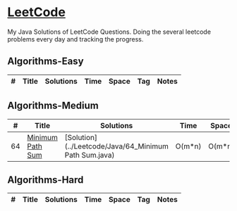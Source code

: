 # [LeetCode](https://leetcode.com/problemset/algorithms/)
My Java Solutions of LeetCode Questions.
Doing the several leetcode problems every day and tracking the progress.

## Algorithms-Easy
|  #  |      Title     |   Solutions   | Time          | Space         | Tag          | Notes
|-----|----------------|---------------|---------------|---------------|--------------|-----
## Algorithms-Medium
|  #  |      Title     |   Solutions   | Time          | Space         | Tag          | Notes
|-----|----------------|---------------|---------------|---------------|--------------|-----
|64|[Minimum Path Sum](https://leetcode.com/problems/minimum-path-sum/)|[Solution](../Leetcode/Java/64_Minimum Path Sum.java)|O(m*n)|O(m*n)| DP
## Algorithms-Hard
|  #  |      Title     |   Solutions   | Time          | Space         | Tag          | Notes
|-----|----------------|---------------|---------------|---------------|--------------|-----

